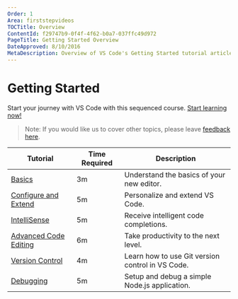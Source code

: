 ```yaml
---
Order: 1
Area: firststepvideos
TOCTitle: Overview
ContentId: f29747b9-0f4f-4f62-b0a7-037ffc49d972
PageTitle: Getting Started Overview
DateApproved: 8/10/2016
MetaDescription: Overview of VS Code's Getting Started tutorial articles. 
---
```


# Getting Started

Start your journey with VS Code with this sequenced course. [Start learning now!](/docs/gettingstarted/basics)

> Note: If you would like us to cover other topics, please leave [feedback here](https://www.surveymonkey.com/r/H9W7K8J). 

Tutorial                              | Time Required | Description
------------------------------------- | ------------- | --------------------------------
[Basics](/docs/firststepvideos/basics) | 3m | Understand the basics of your new editor. 
[Configure and Extend](/docs/firststepvideos/configure) | 5m | Personalize and extend VS Code.
[IntelliSense](/docs/firststepvideos/intellisense) | 5m | Receive intelligent code completions. 
[Advanced Code Editing](/docs/firststepvideos/codeediting) | 6m | Take productivity to the next level. 
[Version Control](/docs/firststepvideos/codeediting) | 4m | Learn how to use Git version control in VS Code.
[Debugging](/docs/firststepvideos/debugging) | 5m | Setup and debug a simple Node.js application. 

